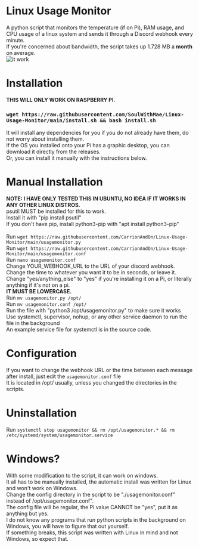 # Linux Usage Monitor
A python script that monitors the temperature (if on Pi), RAM usage, and CPU usage of a linux system and sends it through a Discord webhook every minute.  <br />
If you're concerned about bandwidth, the script takes up 1.728 MB a <b>month</b> on average. <br />
![it work](https://user-images.githubusercontent.com/30084485/223586659-3a030bed-69e8-43c8-8e23-083257df742e.png)<br />

# Installation
<b>THIS WILL ONLY WORK ON RASPBERRY PI.</b>
### `wget https://raw.githubusercontent.com/SoulWithMae/Linux-Usage-Monitor/main/install.sh && bash install.sh`<br />
It will install any dependencies for you if you do not already have them, do not worry about installing them.<br />
If the OS you installed onto your Pi has a graphic desktop, you can download it directly from the releases.<br />
Or, you can install it manually with the instructions below.<br />

# Manual Installation
<b>NOTE: I HAVE ONLY TESTED THIS IN UBUNTU, NO IDEA IF IT WORKS IN ANY OTHER LINUX DISTROS.</b><br />
psutil MUST be installed for this to work.<br />
Install it with "pip install psutil"<br />
If you don't have pip, install python3-pip with "apt install python3-pip"<br />
<br />
Run `wget https://raw.githubusercontent.com/CarrionAndOn/Linux-Usage-Monitor/main/usagemonitor.py`<br />
Run `wget https://raw.githubusercontent.com/CarrionAndOn/Linux-Usage-Monitor/main/usagemonitor.conf`<br />
Run `nano usagemonitor.conf`<br />
Change YOUR_WEBHOOK_URL to the URL of your discord webhook.<br />
Change the time to whatever you want it to be in seconds, or leave it.<br />
Change "yes/anything_else" to "yes" if you're installing it on a Pi, or literally anything if it's not on a pi.<br />
<b>IT MUST BE LOWERCASE.</b><br />
Run `mv usagemonitor.py /opt/`<br />
Run `mv usagemonitor.conf /opt/`<br />
Run the file with "python3 /opt/usagemonitor.py" to make sure it works<br />
Use systemctl, supervisor, nohup, or any other service daemon to run the file in the background<br />
An example service file for systemctl is in the source code.<br />

# Configuration
If you want to change the webhook URL or the time between each message after install, just edit the `usagemonitor.conf` file<br />
It is located in /opt/ usually, unless you changed the directories in the scripts.<br />

# Uninstallation
Run `systemctl stop usagemonitor && rm /opt/usagemonitor.* && rm /etc/systemd/system/usagemonitor.service`<br />

# Windows?
With some modification to the script, it can work on windows.<br />
It all has to be manually installed, the automatic install was written for Linux and won't work on Windows.<br />
Change the config directory in the script to be "./usagemonitor.conf" instead of /opt/usagemonitor.conf".<br />
The config file will be regular, the Pi value CANNOT be "yes", put it as anything but yes.<br />
I do not know any programs that run python scripts in the background on Windows, you will have to figure that out yourself.<br />
If something breaks, this script was written with Linux in mind and not Windows, so expect that.<br />
